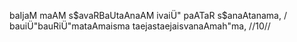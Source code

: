 baIjaM maAM s$avaRBaUtaAnaAM ivaiÜ" paATaR s$anaAtanama, /
bauiÜ"bauRiÜ"mataAmaisma taejastaejaisvanaAmah"ma, //10//